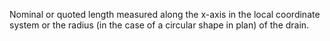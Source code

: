 Nominal or quoted length measured along the x-axis in the local coordinate system or the radius (in the case of a circular shape in plan) of the drain.